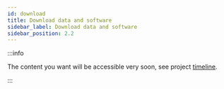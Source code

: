 ```yaml
---
id: download
title: Download data and software
sidebar_label: Download data and software
sidebar_position: 2.2
---
```

:::info

The content you want will be accessible very soon, see project [timeline](key_dates).

:::


[//]: # ()
[//]: # (## 1. Software)

[//]: # ()
[//]: # (All the necessary software tools will be available from [Clarity-Cadenza GitHub repository]&#40;https://github.com/claritychallenge/clarity&#41;)

[//]: # ()
[//]: # (We recommend installing the software first and then following the instructions in the repository's README for downloading and unpacking the data.)

[//]: # ()
[//]: # (***)

[//]: # ()
[//]: # (## 2. Data)

[//]: # ()
[//]: # (To unpack the data we recommend you to follow the instructions in the [Clarity-Cadenza Challenge GitHub repository]&#40;https://github.com/claritychallenge/clarity&#41;.)

[//]: # ()
[//]: # (All participants will require the **core** data packages.)

[//]: # ()
[//]: # (Participants wishing to extend the training set can use either of the **augmentation** data packages.)

[//]: # ()
[//]: # (The data is available for [download here]&#40;https://forms.gle/WGdiFGYhVE4XRfQv6&#41;.)

[//]: # ()
[//]: # (On the download site you will see five data packages are available,)

[//]: # ()
[//]: # (:::caution Core  Data)

[//]: # (If you already have a copy of the MUSDB18-HQ, you won't need to download it from our mirror.)

[//]: # (However, you still need to request access to the dataset to download the metadata package.)

[//]: # (This package contains the listeners' audiograms.)

[//]: # (:::)

[//]: # ()
[//]: # (* `cadenza_cad1_task1_core_musdb18hq.v1.0.tar.gz` **[21.1 GB]** - core audio data for training, validation.)

[//]: # (* `cadenza_cad1_task1_core_metadata.v1.0.tar.gz` **[7 KB]** - core metadata for training and validation. )

[//]: # (* `cadenza_cad1_task1_augmentation_medleydb.v1.0.tar.gz` **[38.1 GB]** - optional augmentation audio data for training.)

[//]: # (* `cadenza_cad1_task1_augmentation_bach10.v1.0.tar.gz` **[125 MB]** - optional augmentation audio data for training.)

[//]: # (* `cadenza_cad1_task1_augmentation_fma_small.v1.0.tar.gz` **[7.1 GB]** - optional augmentation audio data for training.)